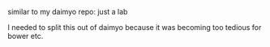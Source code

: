 similar to my daimyo repo: just a lab

I needed to split this out of daimyo because it was becoming too tedious for bower etc.
